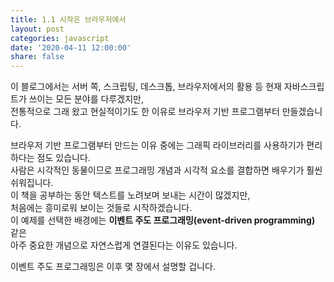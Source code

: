 ```yaml
---
title: 1.1 시작은 브라우저에서
layout: post
categories: javascript
date: '2020-04-11 12:00:00'
share: false
---
```


이 블로그에서는 서버 쪽, 스크립팅, 데스크톱, 브라우저에서의 활용 등 현재 자바스크립트가 쓰이는 모든 분야를 다루겠지만,  
전통적으로 그래 왔고 현실적이기도 한 이유로 브라우저 기반 프로그램부터 만들겠습니다.

브라우저 기반 프로그램부터 만드는 이유 중에는 그래픽 라이브러리를 사용하기가 편리하다는 점도 있습니다.  
사람은 시각적인 동물이므로 프로그래밍 개념과 시각적 요소를 결합하면 배우기가 훨씬 쉬워집니다.  
이 책을 공부하는 동안 텍스트를 노려보며 보내는 시간이 많겠지만,  
처음에는 흥미로워 보이는 것들로 시작하겠습니다.  
이 예제를 선택한 배경에는 **이벤트 주도 프로그래밍(event-driven programming)** 같은  
아주 중요한 개념으로 자연스럽게 연결된다는 이유도 있습니다.

이벤트 주도 프로그래밍은 이후 몇 장에서 설명할 겁니다.